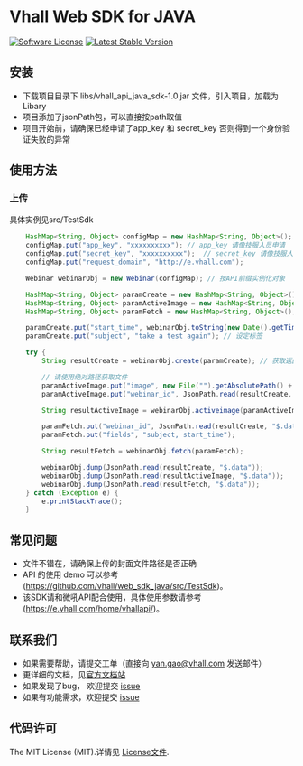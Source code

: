 # Vhall Web SDK for JAVA
[![Software License](https://img.shields.io/badge/license-MIT-brightgreen.svg)](LICENSE)
[![Latest Stable Version](https://img.shields.io/packagist/v/vhall/web_sdk_php.svg)](https://packagist.org/packages/vhall/web_sdk)

## 安装
* 下载项目目录下 libs/vhall_api_java_sdk-1.0.jar 文件，引入项目，加载为Libary
* 项目添加了jsonPath包，可以直接按path取值
* 项目开始前，请确保已经申请了app_key 和 secret_key 否则得到一个身份验证失败的异常

## 使用方法

### 上传
具体实例见src/TestSdk

```java
	HashMap<String, Object> configMap = new HashMap<String, Object>();
	configMap.put("app_key", "xxxxxxxxxx"); // app_key 请像技服人员申请
	configMap.put("secret_key", "xxxxxxxxxx");  // secret_key 请像技服人员申请
	configMap.put("request_domain", "http://e.vhall.com");

	Webinar webinarObj = new Webinar(configMap); // 按API前缀实例化对象

	HashMap<String, Object> paramCreate = new HashMap<String, Object>(); // 创建活动参数初始化
	HashMap<String, Object> paramActiveImage = new HashMap<String, Object>(); // 上传封面参数初始化
	HashMap<String, Object> paramFetch = new HashMap<String, Object>(); // 获取活动详情参数初始化

	paramCreate.put("start_time", webinarObj.toString(new Date().getTime()).substring(0,10)); // 时间固定格式为10位长度时间戳
	paramCreate.put("subject", "take a test again"); // 设定标签

	try {
		String resultCreate = webinarObj.create(paramCreate); // 获取返回值为

		// 请使用绝对路径获取文件
		paramActiveImage.put("image", new File("").getAbsolutePath() + "/resources/vhall.png");
		paramActiveImage.put("webinar_id", JsonPath.read(resultCreate, "$.data"));

		String resultActiveImage = webinarObj.activeimage(paramActiveImage);

		paramFetch.put("webinar_id", JsonPath.read(resultCreate, "$.data"));  // 新创建的活动ID直接放入请求参数中
		paramFetch.put("fields", "subject, start_time");

		String resultFetch = webinarObj.fetch(paramFetch);

		webinarObj.dump(JsonPath.read(resultCreate, "$.data"));
		webinarObj.dump(JsonPath.read(resultActiveImage, "$.data"));
		webinarObj.dump(JsonPath.read(resultFetch, "$.data"));
	} catch (Exception e) {
		e.printStackTrace();
	}
```


## 常见问题

- 文件不错在，请确保上传的封面文件路径是否正确
- API 的使用 demo 可以参考 (https://github.com/vhall/web_sdk_java/src/TestSdk)。
- 该SDK请和微吼API配合使用，具体使用参数请参考(https://e.vhall.com/home/vhallapi/)。


## 联系我们

- 如果需要帮助，请提交工单（直接向 yan.gao@vhall.com 发送邮件）
- 更详细的文档，见[官方文档站](http://e.vhall.com/home/vhallapi)
- 如果发现了bug， 欢迎提交 [issue](https://github.com/vhall/web_sdk_php/issues)
- 如果有功能需求，欢迎提交 [issue](https://github.com/vhall/web_sdk_php/issues)

## 代码许可

The MIT License (MIT).详情见 [License文件](https://github.com/vhall/web_sdk_php/blob/master/LICENSE).

[packagist]: http://packagist.org
[install-packagist]: https://packagist.org/packages/vhall/web_sdk_php
